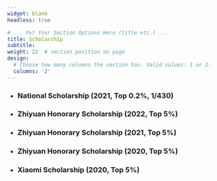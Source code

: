 ```yaml
---
widget: blank
headless: true

# ... Put Your Section Options Here (title etc.) ...
title: Scholarship
subtitle:
weight: 22  # section position on page
design:
  # Choose how many columns the section has. Valid values: 1 or 2.
  columns: '2'
---
```


- ### **National Scholarship (2021, Top 0.2%, 1/430)**




- ### **Zhiyuan Honorary Scholarship (2022, Top 5%)**




- ### **Zhiyuan Honorary Scholarship (2021, Top 5%)**




- ### **Zhiyuan Honorary Scholarship (2020, Top 5%)**




- ### **Xiaomi Scholarship (2020, Top 5%)**
